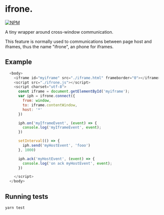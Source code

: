 # ifrone. 
[![NPM](https://img.shields.io/npm/v/ifrone.svg)](https://www.npmjs.com/package/ifrone)

A tiny wrapper around cross-window communication.

This feature is normally used to communications between page host and iframes, thus the name "ifrone", an phone for iframes.

## Example

```javascript
  <body>
    <iframe id="myiframe" src="./iframe.html" frameborder="0"></iframe>
    <script src="./ifrone.js"></script>
    <script charset="utf-8">
      const iframe = document.getElementById('myiframe');
      var iph = ifrone.connect({
        from: window,
        to: iframe.contentWindow,
        host: '*'
      })

      iph.on('myIframeEvent', (event) => {
        console.log('myIframeEvent', event);
      })

      setInterval(() => {
        iph.send('myHostEvent', 'fooo')
      }, 1000)

      iph.ack('myHostEvent', (event) => {
        console.log('on ack myHostEvent', event);
      })

    </script>
  </body>
```

## Running tests

```
yarn test
```
